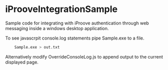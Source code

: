 # iProoveIntegrationSample
Sample code for integrating with iProove authentication through web messaging inside a windows desktop application.

To see javascrpit console.log statements pipe Sample.exe to a file.
```bash
    Sample.exe > out.txt
```

Alternatively modify OverrideConsoleLog.js to append output to the current displayed page.
